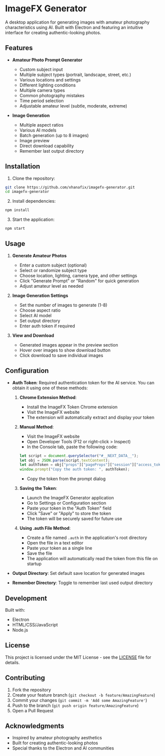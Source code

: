 # ImageFX Generator

A desktop application for generating images with amateur photography characteristics using AI. Built with Electron and featuring an intuitive interface for creating authentic-looking photos.

## Features

- **Amateur Photo Prompt Generator**
  - Custom subject input
  - Multiple subject types (portrait, landscape, street, etc.)
  - Various locations and settings
  - Different lighting conditions
  - Multiple camera types
  - Common photography mistakes
  - Time period selection
  - Adjustable amateur level (subtle, moderate, extreme)

- **Image Generation**
  - Multiple aspect ratios
  - Various AI models
  - Batch generation (up to 8 images)
  - Image preview
  - Direct download capability
  - Remember last output directory

## Installation

1. Clone the repository:
```bash
git clone https://github.com/xhanafix/imagefx-generator.git
cd imagefx-generator
```

2. Install dependencies:
```bash
npm install
```

3. Start the application:
```bash
npm start
```

## Usage

1. **Generate Amateur Photos**
   - Enter a custom subject (optional)
   - Select or randomize subject type
   - Choose location, lighting, camera type, and other settings
   - Click "Generate Prompt" or "Random" for quick generation
   - Adjust amateur level as needed

2. **Image Generation Settings**
   - Set the number of images to generate (1-8)
   - Choose aspect ratio
   - Select AI model
   - Set output directory
   - Enter auth token if required

3. **View and Download**
   - Generated images appear in the preview section
   - Hover over images to show download button
   - Click download to save individual images

## Configuration

- **Auth Token**: Required authentication token for the AI service. You can obtain it using one of these methods:

  1. **Chrome Extension Method**:
     - Install the ImageFX Token Chrome extension
     - Visit the ImageFX website
     - The extension will automatically extract and display your token

  2. **Manual Method**:
     - Visit the ImageFX website
     - Open Developer Tools (F12 or right-click > Inspect)
     - In the Console tab, paste the following code:
     ```javascript
     let script = document.querySelector("#__NEXT_DATA__");
     let obj = JSON.parse(script.textContent);
     let authToken = obj["props"]["pageProps"]["session"]["access_token"];
     window.prompt("Copy the auth token: ", authToken);
     ```
     - Copy the token from the prompt dialog

  3. **Saving the Token**:
     - Launch the ImageFX Generator application
     - Go to Settings or Configuration section
     - Paste your token in the "Auth Token" field
     - Click "Save" or "Apply" to store the token
     - The token will be securely saved for future use

  4. **Using .auth File Method**:
     - Create a file named `.auth` in the application's root directory
     - Open the file in a text editor
     - Paste your token as a single line
     - Save the file
     - The application will automatically read the token from this file on startup

- **Output Directory**: Set default save location for generated images
- **Remember Directory**: Toggle to remember last used output directory

## Development

Built with:
- Electron
- HTML/CSS/JavaScript
- Node.js

## License

This project is licensed under the MIT License - see the [LICENSE](LICENSE) file for details.

## Contributing

1. Fork the repository
2. Create your feature branch (`git checkout -b feature/AmazingFeature`)
3. Commit your changes (`git commit -m 'Add some AmazingFeature'`)
4. Push to the branch (`git push origin feature/AmazingFeature`)
5. Open a Pull Request

## Acknowledgments

- Inspired by amateur photography aesthetics
- Built for creating authentic-looking photos
- Special thanks to the Electron and AI communities
